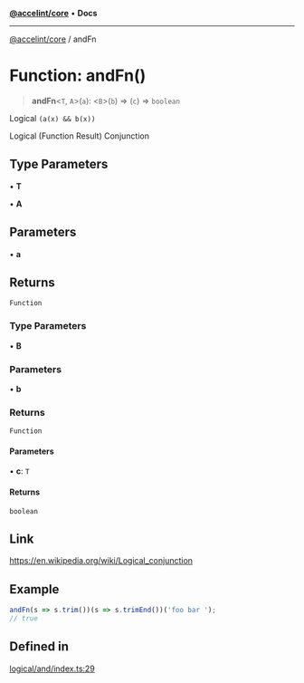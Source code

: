 [**@accelint/core**](../README.md) • **Docs**

***

[@accelint/core](../README.md) / andFn

# Function: andFn()

> **andFn**\<`T`, `A`\>(`a`): \<`B`\>(`b`) => (`c`) => `boolean`

Logical `(a(x) && b(x))`

Logical (Function Result) Conjunction

## Type Parameters

• **T**

• **A**

## Parameters

• **a**

## Returns

`Function`

### Type Parameters

• **B**

### Parameters

• **b**

### Returns

`Function`

#### Parameters

• **c**: `T`

#### Returns

`boolean`

## Link

https://en.wikipedia.org/wiki/Logical_conjunction

## Example

```ts
andFn(s => s.trim())(s => s.trimEnd())('foo bar ');
// true
```

## Defined in

[logical/and/index.ts:29](https://github.com/gohypergiant/standard-toolkit/blob/87ae5060c82d212b75a10cafb0030b08916e90f1/packages/core/src/logical/and/index.ts#L29)
